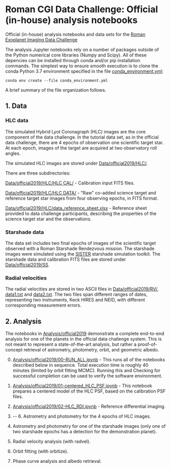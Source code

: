 # Roman CGI Data Challenge: Official (in-house) analysis notebooks
Official (in-house) analysis notebooks and data sets for the [Roman Exoplanet Imaging Data Challenge](https://www.exoplanetdatachallenge.com/)

The analysis Jupyter notebooks rely on a number of packages outside of the
Python numerical core libraries (Numpy and Scipy). All of these depencies can
be installed through conda and/or pip installation commands. The simplest way
to ensure smooth execution is to clone the conda Python 3.7 environment
specified in the file [conda_environment.yml](conda_environment.yml):

`conda env create --file conda_environment.yml`

A brief summary of the file organization follows.


## 1. Data

   ### HLC data

   The simulated Hybrid Lyot Coronagraph (HLC) images are the core component
   of the data challenge. In the tutorial data set, as in the official data
   challenge, there are 4 epochs of observation one scientific target star. At
   each epoch, images of the target are acquired at two observatory roll angles.

   The simulated HLC images are stored under [Data/official2019/HLC/](Data/official2019/HLC/).

   There are three subdirectories:

   [Data/official2019/HLC/HLC CAL/](Data/official2019/HLC/HLC%20CAL/) - Calibration input FITS files.

   [Data/official2019/HLC/HLC DATA/](Data/official2019/HLC/HLC%20DATA/) - "Raw" co-added science target and reference target star images from four observing epochs, in FITS format.

   [Data/official2019/HLC/data_reference_sheet.xlsx](Data/official2019/HLC/data_reference_sheet.xlsx) - Reference sheet provided to data challenge participants, describing the properties of the science target star and the observations.

   ### Starshade data

   The data set includes two final epochs of images of the scientific target observed with a Roman Starshade Rendezvous mission. The starshade images were simulated using the [SISTER](http://sister.caltech.edu) starshade simulation toolkit. The starshade data and calibration FITS files are stored under [Data/official2019/SS](Data/official2019/SS).

   ### Radial velocities

   The radial velocities are stored in two ASCII files in [Data/official2019/RV/](Data/official2019/RV/), [data1.txt](Data/official2019/RV/data1.txt) and [data2.txt](Data/official2019/RV/data2.txt). The two files span different ranges of dates, representing two instruments, Keck HIRES and NEID, with different corresponding measurement errors.
   
## 2. Analysis
   
The notebooks in [Analysis/official2019](Analysis/official2019) demonstrate a complete end-to-end analysis for one of the planets in the official data challenge system. This is not meant to represent a state-of-the-art analysis, but rather a proof-of-concept retrieval of astrometry, photometry, orbit, and geometric albedo.

   0. [Analysis/official2019/00-RUN_ALL.ipynb](Analysis/official2019/00-RUN_ALL.ipynb) - This runs all of the notebooks described below in sequence. Total execution time is roughly 40 minutes (limited by orbit fitting MCMC). Running this and Checking for successful completion can be used to verify the software environment.

   1. [Analysis/official2019/01-centered_HLC_PSF.ipynb](Analysis/official2019/01-centered_HLC_PSF.ipynb) - This notebook prepares a centered model of the HLC PSF, based on the calibration PSF files.

   2. [Analysis/official2019/02-HLC_RDI.ipynb](Analysis/official2019/02-HLC_RDI.ipynb) - Reference differential imaging.

   3. -- 6. Astrometry and photometry for the 4 epochs of HLC images.
   
   7. Astrometry and photometry for one of the starshade images (only one of two starshade epochs has a detection for the demonstration planet).

   8. Radial velocity analysis (with radvel).

   9. Orbit fitting (with orbitize).

   10. Phase curve analysis and albedo retrieval.

